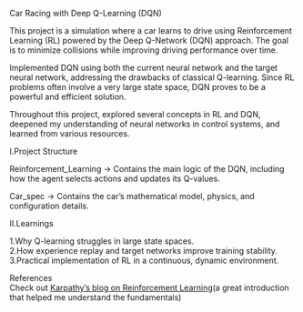 Car Racing with Deep Q-Learning (DQN)

This project is a simulation where a car learns to drive using Reinforcement Learning (RL) powered by the Deep Q-Network (DQN) approach. The goal is to minimize collisions while improving driving performance over time.

Implemented DQN using both the current neural network and the target neural network, addressing the drawbacks of classical Q-learning. Since RL problems often involve a very large state space, DQN proves to be a powerful and efficient solution.</br>

Throughout this project, explored several concepts in RL and DQN, deepened my understanding of neural networks in control systems, and learned from various resources.

I.Project Structure

Reinforcement_Learning → Contains the main logic of the DQN, including how the agent selects actions and updates its Q-values.</br>

Car_spec → Contains the car’s mathematical model, physics, and configuration details.

II.Learnings

1.Why Q-learning struggles in large state spaces.</br>
2.How experience replay and target networks improve training stability.</br>
3.Practical implementation of RL in a continuous, dynamic environment.

References</br>
Check out [Karpathy’s blog on Reinforcement Learning](https://karpathy.github.io/2016/05/31/rl/)(a great introduction that helped me understand the fundamentals)
